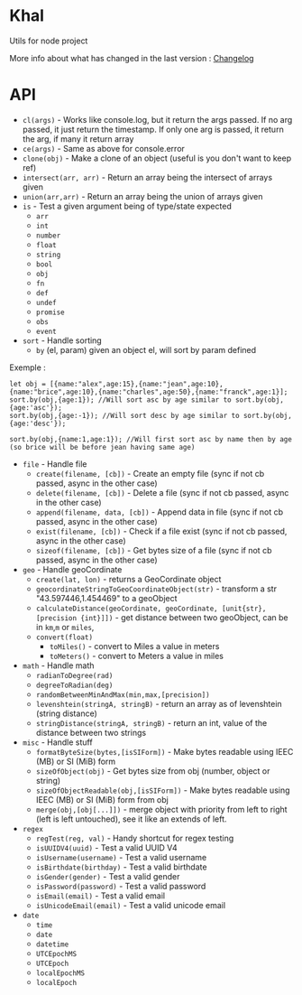 # Khal

Utils for node project  

More info about what has changed in the last version : [Changelog](CHANGELOG.md)  

# API

- `cl(args)` - Works like console.log, but it return the args passed. If no arg passed, it just return the timestamp. If only one arg is passed, it return the arg, if many it return array
- `ce(args)` - Same as above for console.error
- `clone(obj)` - Make a clone of an object (useful is you don't want to keep ref)
- `intersect(arr, arr)` - Return an array being the intersect of arrays given
- `union(arr,arr)` - Return an array being the union of arrays given
- `is` - Test a given argument being of type/state expected
    - `arr`
    - `int`
    - `number`
    - `float`
    - `string`
    - `bool`
    - `obj`
    - `fn`
    - `def`
    - `undef`
    - `promise`
    - `obs`
    - `event`
- `sort` - Handle sorting
    - `by` (el, param) given an object el, will sort by param defined

Exemple :
```
let obj = [{name:"alex",age:15},{name:"jean",age:10},{name:"brice",age:10},{name:"charles",age:50},{name:"franck",age:1}];
sort.by(obj,{age:1}); //Will sort asc by age similar to sort.by(obj,{age:'asc'});
sort.by(obj,{age:-1}); //Will sort desc by age similar to sort.by(obj,{age:'desc'});

sort.by(obj,{name:1,age:1}); //Will first sort asc by name then by age (so brice will be before jean having same age)
```

- `file` - Handle file
    - `create(filename, [cb])` - Create an empty file (sync if not cb passed, async in the other case)
    - `delete(filename, [cb])` - Delete a file (sync if not cb passed, async in the other case)
    - `append(filename, data, [cb])` - Append data in file (sync if not cb passed, async in the other case)
    - `exist(filename, [cb])` - Check if a file exist  (sync if not cb passed, async in the other case)
    - `sizeof(filename, [cb])` - Get bytes size of a file (sync if not cb passed, async in the other case)
- `geo` - Handle geoCordinate
    - `create(lat, lon)` - returns a GeoCordinate object
    - `geocordinateStringToGeoCoordinateObject(str)` - transform a str "43.597446,1.454469" to a geoObject
    - `calculateDistance(geoCordinate, geoCordinate, [unit{str}, [precision {int}]])` - get distance between two geoObject, can be in `km`,`m` or `miles`,
    - `convert(float)`
        - `toMiles()` - convert to Miles a value in meters
        - `toMeters()` - convert to Meters a value in miles
- `math` - Handle math
    - `radianToDegree(rad)`
    - `degreeToRadian(deg)`
    - `randomBetweenMinAndMax(min,max,[precision])`
    - `levenshtein(stringA, stringB)` - return an array as of levenshtein (string distance)
    - `stringDistance(stringA, stringB)` - return an int, value of the distance between two strings
- `misc` - Handle stuff
    - `formatByteSize(bytes,[isSIForm])` - Make bytes readable using IEEC (MB) or SI (MiB) form
    - `sizeOfObject(obj)` - Get bytes size from obj (number, object or string)
    - `sizeOfObjectReadable(obj,[isSIForm])` - Make bytes readable using IEEC (MB) or SI (MiB) form from obj
    - `merge(obj,[obj[...]])` - merge object with priority from left to right (left is left untouched), see it like an extends of left.
- `regex`
    - `regTest(reg, val)` - Handy shortcut for regex testing
    - `isUUIDV4(uuid)` - Test a valid UUID V4
    - `isUsername(username)` - Test a valid username
    - `isBirthdate(birthday)` - Test a valid birthdate
    - `isGender(gender)` - Test a valid gender
    - `isPassword(password)` - Test a valid password
    - `isEmail(email)` - Test a valid email
    - `isUnicodeEmail(email)` - Test a valid unicode email
- `date`
    - `time`
    - `date`
    - `datetime`
    - `UTCEpochMS`
    - `UTCEpoch`
    - `localEpochMS`
    - `localEpoch`
